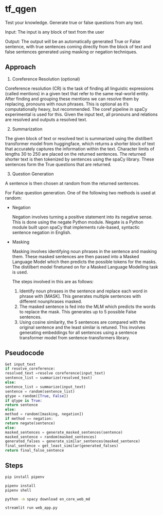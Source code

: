 # tf_qgen

Test your knowledge. Generate true or false questions from any text.

Input: The input is any block of text from the user

Output: The output will be an automatically generated True or False sentence, with true sentences coming directly from the block of text and false sentences generated using masking or negation techniques.

## Approach

1. Coreference Resolution (optional)

Coreference resolution (CR) is the task of finding all linguistic expressions (called mentions) in a given text that refer to the same real-world entity. After finding and grouping these mentions we can resolve them by replacing, pronouns with noun phrases. This is optional as it’s computationally heavy, but recommended. The coref pipeline in spaCy experimental is used for this. Given the input text, all pronouns and relations are resolved and outputs a resolved text.

2. Summarization

The given block of text or resolved text is summarized using the distilbert transformer model from huggingface, which returns a shorter block of text that accurately captures the information within the text. Character limits of lengths 30 to 250 are placed on the returned sentences. The returned shorter text is then tokenized by sentences using the spaCy library. These sentences form the True questions that are returned.

3. Question Generation

A sentence is then chosen at random from the returned sentences.

For False question generation. One of the following two methods is used at random:
  - Negation
    
    Negation involves turning a positive statement into its negative sense. This is done using the negate Python module. Negate is a Python module built upon spaCy that implements rule-based, syntactic sentence negation in English.
    
  - Masking
    
    Masking involves identifying noun phrases in the sentence and masking them. These masked sentences are then passed into a Masked Language Model which then predicts the possible tokens for the masks. The distilbert model finetuned on for a Masked Language Modelling task is used.
    
      The steps involved in this are as follows:
    
      1. Identify noun phrases in the sentence and replace each word in phrase with [MASK].
      This generates multiple sentences with different nounphrases masked.
      2. The masked sentence is fed into the MLM which predicts the words to replace the mask.
      This generates up to 5 possible False sentences.
      3. Using cosine similarity, the 5 sentences are compared with the original sentence and the
      least similar is retuned. This involves generating embeddings for all sentences using a
      sentence transformer model from sentence-transformers library.  

## Pseudocode
```python
Get input_text
if resolve_coreference:
resolved_text =resolve coreference(input_text)
sentence_list = summarize(resolved_text)
else:
sentence_list = summarize(input_text)
sentence = random(sentence_list)
qtype = random([True, False])
if qtype is True:
return sentence
else:
method = random([masking, negation])
if method == negation:
return negate(sentence)
else:
masked_sentences = generate_masked_sentences(sentence)
masked_sentence = random(masked_sentences)
generated_falses = generate_similar_sentences(masked_sentence)
final_sentence = get_least_similar(generated_falses)
return final_false_sentence
```

## Steps
```bash
pip install pipenv
```

```bash
pipenv install
pipenv shell
```

```bash
python -m spacy download en_core_web_md
```

```bash
streamlit run web_app.py
```

